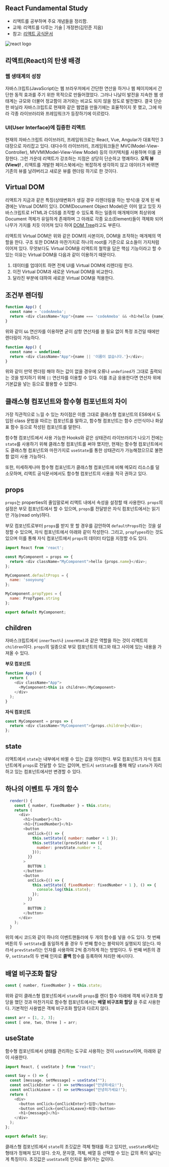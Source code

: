 ## React Fundamental Study
- 리액트를 공부하며 주요 개념들을 정리함.
- 교재: 리액트를 다루는 기술 | 개정판(김민준 지음)
- 참고: [리액트 공식문서](https://ko.reactjs.org/)

![react logo](https://jeonghwan-kim.github.io/assets/imgs/2018/07/16/react-logo.png)

## 리액트(React)의 탄생 배경
### 웹 생태계의 성장
자바스크립트(JavaScript)는 웹 브라우저에서 간단한 연산을 하거나 웹 페이지에서 간단한 동적 효과를 주기 위한 목적으로 만들어졌었다. 그러나 나날이 발전을 지속한 웹 생태계는 규모와 더불어 정교함이 과거와는 비교도 되지 않을 정도로 발전했다. 결국 단순한 바닐라 자바스크립트로 현재와 같은 웹앱을 만들기에는 효율적이지 못 했고, 그에 따라 각종 라이브러리와 프레임워크가 등장하기에 이르렀다.

### UI(User Interface)에 집중한 리액트
현재의 자바스크립트 라이브러리, 프레임워크로는 React, Vue, Angular가 대표적인 3대장으로 자리잡고 있다. 대다수의 라이브러리, 프레임워크들은 MVC(Model-View-Controller), MVVM(Model-View-View Model) 등의 아키텍처를 사용하며 이를 권장한다. 그런 가운데 리액트가 강조하는 지점은 상당히 단순하고 명쾌하다. **오직 뷰(View)!** , 리액트를 개발한 페이스북에서는 복잡하게 생각하지 않고 데이터가 바뀌면 기존의 뷰를 날려버리고 새로운 뷰를 렌더링 하기로 한 것이다.

## Virtual DOM
리액트가 지금과 같은 특징(상태변화가 생길 경우 리렌더링을 하는 방식)을 갖게 된 배경에는 Vitrual DOM이 있다. DOM(Document Object Model)은 이미 알고 있듯 자바스크립트로 HTML과 CSS를 조작할 수 있도록 하는 일종의 매개체이며 최상위에 Document 객체가 유일하게 존재하며 그 아래로 각종 요소(Element)들이 객체화 되어 나무가 가지를 치듯 이어져 있다 하여 [DOM Tree](https://ko.javascript.info/dom-nodes)라고도 부른다.

리액트의 Virtual DOM은 위와 같은 DOM의 사본이자, DOM을 조작하는 매개체의 역할을 한다. 구조 또한 DOM과 마찬가지로 하나의 root를 기준으로 요소들이 가지처럼 이어져 있다. 무엇보다도 Virtual DOM을 리액트의 철학을 담은 핵심 기능이라고 할 수 있는 이유는 Virtual DOM을 다음과 같이 이용하기 때문이다.

1. 데이터를 업데이트 하면 전체 UI를 Virtual DOM에 리렌더링 한다.
2. 이전 Virtual DOM과 새로운 Virtual DOM을 비교한다.
3. 달라진 부분에 대하여 새로운 Virtual DOM을 적용한다.

## 조건부 렌더링

```js
function App() {
  const name = 'codeAmeba';
  return <div className="App">{name === 'codeAmeba' && <h1>hello {name}</h1>}</div>;
}
```

위와 같이 `&&` 연산자를 이용하면 굳이 삼항 연산자를 쓸 필요 없이 특정 조건일 때에만 렌더링이 가능하다.

```js
function App() {
  const name = undefined;
  return <div className="App">{name || '이름이 없습니다.'}</div>;
}
```

위와 같이 만약 렌더링 해야 하는 값이 없을 경우에 오류나 `undefined`가 그대로 출력되는 것을 방지하기 위해 `||` 연산자를 이용할 수 있다. 이를 조금 응용한다면 연산자 위에 기본값을 넣는 등으로 활용할 수 있겠다.

## 클래스형 컴포넌트와 함수형 컴포넌트의 차이
가장 직관적으로 느낄 수 있는 차이점은 이름 그대로 클래스형 컴포넌트의 ES6에서 도입된 class 문법을 따르는 컴포넌트를 말하고, 함수형 컴포넌트는 함수 선언식이나 화살표 함수 등으로 작성된 컴포넌트를 말한다.

함수형 컴포넌트에서 사용 가능한 Hooks와 같은 상태관리 라이브러리가 나오기 전에는 `state`를 사용하기 위해 클래스형 컴포넌트를 써야 했지만, 현재는 함수형 컴포넌트에서도 클래스형 컴포넌트와 마찬가지로 `useState`를 통한 상태관리가 가능해졌으므로 불편함 없이 사용 가능하다.

또한, 미세하게나마 함수형 컴포넌트가 클래스형 컴포넌트에 비해 메모리 리소스를 덜 소모하며, 리액트 공식문서에서도 함수형 컴포넌트의 사용을 적극 권하고 있다.

## props
`props`는 properties의 줄임말로써 리액트 내에서 속성을 설정할 때 사용한다. `props`의 설정은 부모 컴포넌트에서 할 수 있으며, `props`를 전달받은 자식 컴포넌트에서는 읽기만 가능(read only)하다.

부모 컴포넌트로부터 `props`를 받지 못 할 경우를 감안하여 `defaultProps`라는 것을 설정할 수 있으며, 자식 컴포넌트에서 아래와 같이 작성한다. 그리고, `propTypes`라는 것도 있으며 이를 통해 자식 컴포넌트에서 `props`의 데이터 타입을 지정할 수도 있다.

```js
import React from 'react';

const MyComponent = props => {
  return <div className="MyComponent">hello {props.name}</div>;
};

MyComponent.defaultProps = {
  name: 'sooyoung'
};

MyComponent.propTypes = {
  name: PropTypes.string
};

export default MyComponent;
```

## children
자바스크립트에서 `innerText`나 `innerHtml`과 같은 역할을 하는 것이 리액트의 `children`이다.
`props`의 일종으로 부모 컴포넌트의 태그와 태그 사이에 있는 내용을 가져올 수 있다.

**부모 컴포넌트**

```js
function App() {
  return (
    <div className="App">
      <MyComponent>this is children</MyComponent>
    </div>
  );
}
```

**자식 컴포넌트**

```js
const MyComponent = props => {
  return <div className="MyComponent">{props.children}</div>;
};
```

## state
리액트에서 `state`는 내부에서 바뀔 수 있는 값을 의미한다. 부모 컴포넌트가 자식 컴포넌트에게 `props`로 전달할 수 있는 값이며, 반드시 `setState`를 통해 해당 `state`가 자리하고 있는 컴포넌트에서만 변경할 수 있다.

## 하나의 이벤트 두 개의 함수

```js
  render() {
    const { number, fixedNumber } = this.state;
    return (
      <div>
        <h1>{number}</h1>
        <h1>{fixedNumber}</h1>
        <button
          onClick={() => {
            this.setState({ number: number + 1 });
            this.setState((prevState) => ({
              number: prevState.number + 1,
            }));
          }}
        >
          BUTTON 1
        </button>
        <button
          onClick={() => {
            this.setState({ fixedNumber: fixedNumber + 1 }, () => {
              console.log(this.state);
            });
          }}
        >
          BUTTON 2
        </button>
      </div>
    );
  }
```

위의 예시 코드와 같이 하나의 이벤트핸들러에 두 개의 함수를 넣을 수도 있다. 첫 번째 버튼의 두 `setState`를 동일하게 줄 경우 두 번째 함수는 블락되어 실행되지 않는다. 따라서 `prevState`라는 인자를 사용하여 2씩 증가하게 하는 방법이다.
두 번째 버튼의 경우, `setState`의 두 번쨰 인자로 **콜백** 함수를 등록하여 처리한 예시이다.

## 배열 비구조화 할당

```js
const { number, fixedNumber } = this.state;
```

위와 같이 클래스형 컴포넌트에서 `state`와 `props`를 렌더 함수 아래에 객체 비구조화 할당을 했던 것과 마찬가지로 함수형 컴포넌트에서는 **배열 비구조화 할당** 을 주로 사용한다. 기본적인 사용법은 객체 비구조화 할당과 다르지 않다.

```js
const arr = [1, 2, 3];
const [ one, two, three ] = arr;
```

## useState
함수형 컴포넌트에서 상태를 관리하는 도구로 사용하는 것이 `useState`이며, 아래와 같이 사용한다.

```js
import React, { useState } from "react";

const Say = () => {
  const [message, setMessage] = useState("");
  const onClickEnter = () => setMessage("안녕하세요!");
  const onClickLeave = () => setMessage("안녕히가세요!");
  return (
    <div>
      <button onClick={onClickEnter}>입장</button>
      <button onClick={onClickLeave}>퇴장</button>
      <h1>{message}</h1>
    </div>
  );
};

export default Say;
```

클래스형 컴포넌트에서 `state`의 초깃값은 객체 형태를 하고 있지만, `useState`에서는 형태가 정해져 있지 않다. 숫자, 문자열, 객체, 배열 등 선택할 수 있는 값의 폭이 넓다는 게 특징이다.
초깃값은 `useState`의 인자로 들어가는 값이다.

